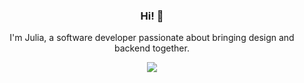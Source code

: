 <h3 align="center"> Hi! 🌱</h3>

<!--
**54rtor1/54rtor1** is a ✨ _special_ ✨ repository because its `README.md` (this file) appears on your GitHub profile.

Here are some ideas to get you started:

- 🔭 I’m currently working on ...
- 🌱 I’m currently learning ...
- 👯 I’m looking to collaborate on ...
- 🤔 I’m looking for help with ...
- 💬 Ask me about ...
- 📫 How to reach me: ...
- 😄 Pronouns: ...
- ⚡ Fun fact: ...
-->
<div align="center">
  <p>I'm Julia, a software developer passionate about bringing design and backend together.<p>

  <img align="center" src="https://github-readme-stats.vercel.app/api/top-langs/?username=54rtor1&layout=compact" /> 
  </a>
 </div> 
